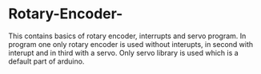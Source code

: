 # Rotary-Encoder-
This contains basics of rotary encoder, interrupts and servo program.
In program one only rotary encoder is used without interupts, in second with interupt and in third with a servo.
Only servo library is used which is a default part of arduino.
